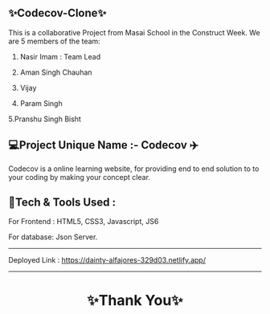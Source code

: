 ✨Codecov-Clone✨
---
This is a collaborative Project from Masai School in the Construct Week. We are 5 members of the team:

1. Nasir Imam : Team Lead

2. Aman Singh Chauhan

3. Vijay

4. Param Singh

5.Pranshu Singh Bisht

💻Project Unique Name :- Codecov ✈️
---
Codecov is a online learning website, for providing end to end solution to to your coding by making your concept clear.

💫Tech & Tools Used :
--- 

For Frontend : HTML5, CSS3, Javascript, JS6

For database: Json Server.
        
---
Deployed Link : https://dainty-alfajores-329d03.netlify.app/


----
<h1 align="center">✨Thank You✨</h1>

